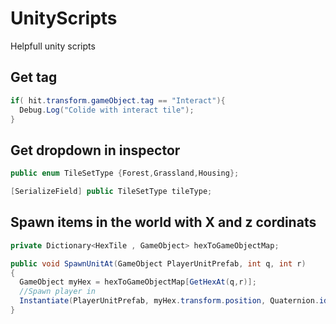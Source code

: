 # UnityScripts
Helpfull unity scripts

## Get tag 
```cs
if( hit.transform.gameObject.tag == "Interact"){
  Debug.Log("Colide with interact tile");
}
```
## Get dropdown in inspector
```cs
public enum TileSetType {Forest,Grassland,Housing};

[SerializeField] public TileSetType tileType;
```

## Spawn items in the world with X and z cordinats
```cs
private Dictionary<HexTile , GameObject> hexToGameObjectMap;

public void SpawnUnitAt(GameObject PlayerUnitPrefab, int q, int r)
{
  GameObject myHex = hexToGameObjectMap[GetHexAt(q,r)];
  //Spawn player in
  Instantiate(PlayerUnitPrefab, myHex.transform.position, Quaternion.identity, myHex.transform);
}
```

